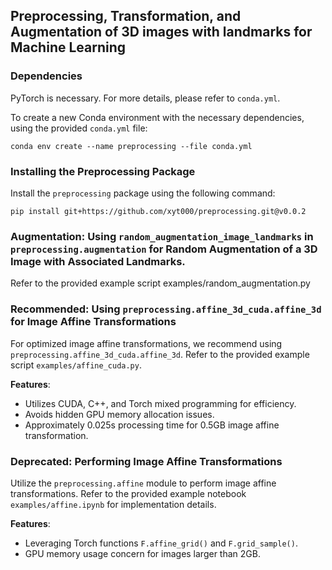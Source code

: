 ## Preprocessing, Transformation, and Augmentation of 3D images with landmarks for Machine Learning

### Dependencies
PyTorch is necessary. For more details, please refer to `conda.yml`.

To create a new Conda environment with the necessary dependencies, using the provided `conda.yml` file:

```conda env create --name preprocessing --file conda.yml```

### Installing the Preprocessing Package

Install the `preprocessing` package using the following command:

```pip install git+https://github.com/xyt000/preprocessing.git@v0.0.2```

### Augmentation: Using `random_augmentation_image_landmarks` in `preprocessing.augmentation` for Random Augmentation of a 3D Image with Associated Landmarks. 
Refer to the provided example script examples/random_augmentation.py
### Recommended: Using `preprocessing.affine_3d_cuda.affine_3d` for Image Affine Transformations

For optimized image affine transformations, we recommend using `preprocessing.affine_3d_cuda.affine_3d`. Refer to the provided example script `examples/affine_cuda.py`.

**Features**:
- Utilizes CUDA, C++, and Torch mixed programming for efficiency.
- Avoids hidden GPU memory allocation issues.
- Approximately 0.025s processing time for 0.5GB image affine transformation.

### Deprecated: Performing Image Affine Transformations

Utilize the `preprocessing.affine` module to perform image affine transformations. Refer to the provided example notebook `examples/affine.ipynb` for implementation details.

**Features**:
- Leveraging Torch functions `F.affine_grid()` and `F.grid_sample()`.
- GPU memory usage concern for images larger than 2GB. 

